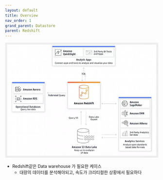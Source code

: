 ```yaml
---
layout: default
title: Overview
nav_order: 1
grand_parent: Datastore
parent: Redshift
---
```


![](../../images/datastore/redshift/redshift-integrating-example.jpeg)

 * Redshift같은 Data warehouse 가 필요한 케이스
   + 대량의 데이터를 분석해야되고, 속도가 크리티컬한 상황에서 필요하다
